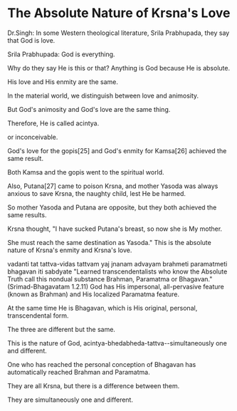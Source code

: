 # The Absolute Nature of Krsna's Love

Dr.Singh: In some Western theological literature, Srila Prabhupada, they say that God is love.

Srila Prabhupada: God is everything.

Why do they say He is this or that? Anything is God because He is absolute.

His love and His enmity are the same.

In the material world, we distinguish between love and animosity.

But God's animosity and God's love are the same thing.

Therefore, He is called acintya.

or inconceivable.

God's love for the gopis[25] and God's enmity for Kamsa[26] achieved the same result.

Both Kamsa and the gopis went to the spiritual world.

Also, Putana[27] came to poison Krsna, and mother Yasoda was always anxious to save Krsna, the naughty child, lest He be harmed.

So mother Yasoda and Putana are opposite, but they both achieved the same results.

Krsna thought, "I have sucked Putana's breast, so now she is My mother.

She must reach the same destination as Yasoda." This is the absolute nature of Krsna's enmity and Krsna's love.

vadanti tat tattva-vidas tattvam yaj jnanam advayam brahmeti paramatmeti bhagavan iti sabdyate "Learned transcendentalists who know the Absolute Truth call this nondual substance Brahman, Paramatma or Bhagavan." (Srimad-Bhagavatam 1.2.11) God has His impersonal, all-pervasive feature (known as Brahman) and His localized Paramatma feature.

At the same time He is Bhagavan, which is His original, personal, transcendental form.

The three are different but the same.

This is the nature of God, acintya-bhedabheda-tattva--simultaneously one and different.

One who has reached the personal conception of Bhagavan has automatically reached Brahman and Paramatma.

They are all Krsna, but there is a difference between them.

They are simultaneously one and different.

